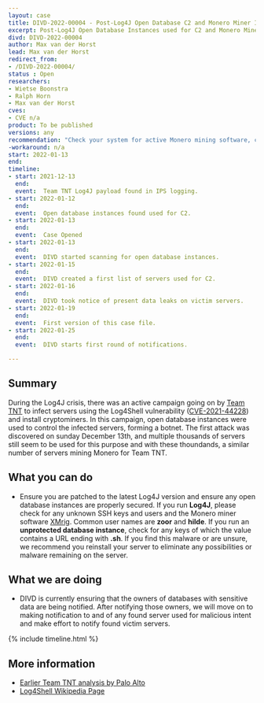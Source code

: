 ```yaml
---
layout: case
title: DIVD-2022-00004 - Post-Log4J Open Database C2 and Monero Miner Infections
excerpt: Post-Log4J Open Database Instances used for C2 and Monero Miner Infections.
divd: DIVD-2022-00004
author: Max van der Horst
lead: Max van der Horst
redirect_from:
- /DIVD-2022-00004/
status : Open
researchers:
- Wietse Boonstra
- Ralph Horn
- Max van der Horst
cves:
- CVE n/a
product: To be published
versions: any
recommendation: "Check your system for active Monero mining software, check for unknown users and SSH keys, and when applicable ensure your database instances are properly secured."
-workaround: n/a
start: 2022-01-13
end:
timeline:
- start: 2021-12-13
  end:
  event:  Team TNT Log4J payload found in IPS logging.
- start: 2022-01-12
  end:
  event:  Open database instances found used for C2.
- start: 2022-01-13
  end:
  event:  Case Opened
- start: 2022-01-13
  end:
  event:  DIVD started scanning for open database instances.
- start: 2022-01-15
  end:
  event:  DIVD created a first list of servers used for C2.
- start: 2022-01-16
  end:
  event:  DIVD took notice of present data leaks on victim servers.
- start: 2022-01-19
  end:
  event:  First version of this case file.
- start: 2022-01-25
  end:
  event:  DIVD starts first round of notifications.

---
```

## Summary

During the Log4J crisis, there was an active campaign going on by [Team TNT](https://attack.mitre.org/groups/G0139/) to infect servers using the Log4Shell vulnerability ([CVE-2021-44228](https://nvd.nist.gov/vuln/detail/CVE-2021-44228)) and install cryptominers. In this campaign, open database instances were used to control the infected servers, forming a botnet. The first attack was discovered on sunday December 13th, and multiple thousands of servers still seem to be used for this purpose and with these thoundands, a similar number of servers mining Monero for Team TNT.

## What you can do

* Ensure you are patched to the latest Log4J version and ensure any open database instances are properly secured. If you run **Log4J**, please check for any unknown SSH keys and users and the Monero miner software [XMrig](https://github.com/xmrig/xmrig). Common user names are **zoor** and **hilde**. If you run an **unprotected database instance**, check for any keys of which the value contains a URL ending with **.sh**. If you find this malware or are unsure, we recommend you reinstall your server to eliminate any possibilities or malware remaining on the server.

## What we are doing

* DIVD is currently ensuring that the owners of databases with sensitive data are being notified. After notifying those owners, we will move on to making notification to and of any found server used for malicious intent and make effort to notify found victim servers. 

{% include timeline.html %}

## More information
* [Earlier Team TNT analysis by Palo Alto](https://unit42.paloaltonetworks.com/teamtnt-cryptojacking-watchdog-operations/)
* [Log4Shell Wikipedia Page](https://en.wikipedia.org/wiki/Log4Shell)
